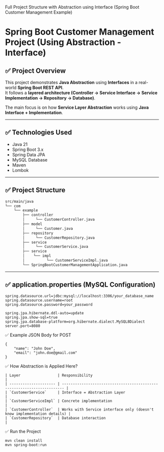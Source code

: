 Full Project Structure with Abstraction using Interface (Spring Boot Customer Management Example)

# Spring Boot Customer Management Project (Using Abstraction - Interface)

## ✅ Project Overview

This project demonstrates **Java Abstraction** using **Interfaces** in a real-world **Spring Boot REST API**.  
It follows a **layered architecture (Controller → Service Interface → Service Implementation → Repository → Database)**.

The main focus is on how **Service Layer Abstraction** works using **Java Interface + Implementation**.

---

## ✅ Technologies Used

- Java 21
- Spring Boot 3.x
- Spring Data JPA
- MySQL Database
- Maven
- Lombok

---

## ✅ Project Structure

````bash
src/main/java
└── com
    └── example
        ├── controller
        │     └── CustomerController.java
        ├── model
        │     └── Customer.java
        ├── repository
        │     └── CustomerRepository.java
        ├── service
        │     └── CustomerService.java
        ├── service
        │    └── impl
        │          └── CustomerServiceImpl.java
        └── SpringBootCustomerManagementApplication.java
````

---

## ✅ application.properties (MySQL Configuration)

```properties
spring.datasource.url=jdbc:mysql://localhost:3306/your_database_name
spring.datasource.username=root
spring.datasource.password=your_password

spring.jpa.hibernate.ddl-auto=update
spring.jpa.show-sql=true
spring.jpa.database-platform=org.hibernate.dialect.MySQL8Dialect
server.port=8080
```

✅ Example JSON Body for POST
````
{
    "name": "John Doe",
    "email": "john.doe@gmail.com"
}
````

✅ How Abstraction is Applied Here?
````
| Layer                 | Responsibility                                                          |
| --------------------- | ----------------------------------------------------------------------- |
| `CustomerService`     | Interface = Abstraction Layer                                           |
| `CustomerServiceImpl` | Concrete implementation                                                 |
| `CustomerController`  | Works with Service interface only (doesn't know implementation details) |
| `CustomerRepository`  | Database interaction                                                    |
````

✅ Run the Project

````
mvn clean install
mvn spring-boot:run
````
